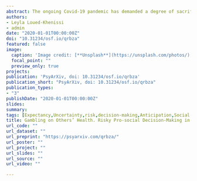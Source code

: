 ```yaml
---
abstract: The ongoing Covid-19 pandemic has demanded a degree of sacrifice from individuals for the sake of the greater good. Individuals have taken costly actions, both volitional and imposed, to reduce harm to strangers. While many studies have examined health decision-making by experts, the study of individual, non-expert decision-making on a stranger’s health has been left to the wayside, as ordinary citizens are usually not tasked with such decisions. The recent pandemic has brought this dilemma to the fore however, as life-saving decisions fell to ordinary citizens in the form of social restrictions, decreased work activity and, ultimately, economic loss. We administered two surveys where we applied models of probabilistic decision-making to investigate health-related choices for oneself, a loved one and a stranger. We found converging evidence that participants were risk-seeking overall, privileging risky treatments that could heal someone over treatments that reduce disease severity with certainty. Nonetheless, risk-seeking decreased with expected disutility of disease, regardless of target. However, distinctions across targets emerged when decisions were conditioned on treatment cost, with participants preferring cheaper options for strangers. Overall our data suggest that 1) individuals apply an expected utility model to quantify disease; 2) risk preferences for others parallel those for the self; and 3) decisions for strangers’ health differ from those of self and loved ones only in terms of their associated cost. These findings provide a descriptive model of individual risky decision-making for self and others, in the case of a novel disease; and inform on the limits of what can be asked of an individual in service to a stranger.
authors:
- Leyla Loued-Khenissi
- admin
date: "2020-01-01T00:00:00Z"
doi: "10.31234/osf.io/qrbza"
featured: false
image: 
  caption: 'Image credit: [**Unsplash**](https://unsplash.com/photos/)'
  focal_point: ""
  preview_only: true
projects: 
publication: 'PsyArXiv, doi: 10.31234/osf.io/qrbza'
publication_short: "PsyArXiv, doi: 10.31234/osf.io/qrbza"
publication_types:
- "3"
publishDate: "2020-01-01T00:00:00Z"
slides: 
summary:
tags: [Expectancy,Uncertainty,risk,decision-making,Anticipation,Social cognition,Self-Other distinction,third party,Social interactions,Reward,economical choice,Feedback,Covid-19]
title: Gambling on Others’ Health. Risky Pro-social Decision-Making in the Era of Covid19
url_code: ""
url_dataset: ""
url_preprint: "https://psyarxiv.com/qrbza/"
url_poster: ""
url_project: ""
url_slides: ""
url_source: ""
url_video: ""

---
```

